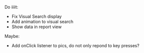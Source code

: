 


Do iiiit:
 - Fix Visual Search display
 - Add animation to visual search
 - Show data in report view



Maybe:
 - Add onClick listener to pics, do not only repond to key presses?

